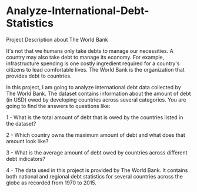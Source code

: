 # Analyze-International-Debt-Statistics

Project Description about The World Bank

It's not that we humans only take debts to manage our necessities. A country may also take debt to manage its economy. For example, infrastructure spending is one costly ingredient required for a country's citizens to lead comfortable lives. The World Bank is the organization that provides debt to countries.

In this project, I am going to analyze international debt data collected by The World Bank. The dataset contains information about the amount of debt (in USD) owed by developing countries across several categories. You are going to find the answers to questions like:

1 - What is the total amount of debt that is owed by the countries listed in the dataset?

2 - Which country owns the maximum amount of debt and what does that amount look like?

3 - What is the average amount of debt owed by countries across different debt indicators?

4 - The data used in this project is provided by The World Bank. It contains both national and regional debt statistics for several countries across the globe as recorded from 1970 to 2015.


